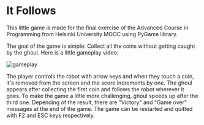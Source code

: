 # It Follows

This little game is made for the final exercise of the Advanced Course in Programming from Helsinki University MOOC using PyGame library. 

The goal of the game is simple: Collect all the coins without getting caught by the ghoul. Here is a little gameplay video:

![gameplay](https://github.com/BugraK/it-follows/assets/12749168/8e7c5149-932b-4c1d-a017-54a223fc13a7)

The player controls the robot with arrow keys and when they touch a coin, it's removed from the screen and the score increments by one. The ghoul appears after collecting the first coin and follows the robot wherever it goes. To make the game a little more challenging, ghoul speeds up after the third one. Depending of the result, there are "Victory" and "Game over" messages at the end of the game. The game can be restarted and quitted with F2 and ESC keys respectively.
